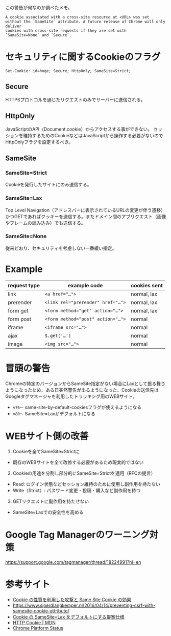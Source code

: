 この警告が何なのか調べたメモ。

```
A cookie associated with a cross-site resource at <URL> was set 
without the `SameSite` attribute. A future release of Chrome will only deliver
cookies with cross-site requests if they are set with 
`SameSite=None` and `Secure`.
```

# セキュリティに関するCookieのフラグ

```
Set-Cookie: id=hoge; Secure; HttpOnly; SameSite=Strict;
```

## Secure

HTTPSプロトコルを通じたリクエストのみでサーバーに送信される。

## HttpOnly

JavaScriptのAPI（Document.cookie）からアクセスする事ができない。
セッションを維持するためのCookieなどはJavaScriptから操作する必要がないのでHttpOnlyフラグを設定するべき。

## SameSite

### SameSite=Strict

Cookieを発行したサイトにのみ送信する。

### SameSite=Lax

Top Level Navigation（アドレスバーに表示されているURLの変更が伴う遷移）かつGETであればクッキーを送信する。またドメイン間のアブリクエスト（画像やフレームの読み込み）でも送信する。

### SameSite=None
 
従来どおり、セキュリティを考慮しない一番緩い指定。

# Example

request type | example code | cookies sent
--- | --- | --- 
link | `<a href="…">` | normal, lax
prerender | `<link rel="prerender" href="…">` | normal, lax
form get | `<form method="get" action="…">` | normal, lax
form post | `<form method="post" action="…">` | normal
iframe | `<iframe src="…">` | normal
ajax | `$.get('…')` | normal
image | `<img src="…">` | normal

# 冒頭の警告

Chromeの特定のバージョンからSameSite指定がない場合にLaxとして振る舞うようになったため、ある日突然警告が出るようになった。Cookieの送信先はGoogleタグマネージャを利用したトラッキング用のWEBサイト。

- `v76〜` same-site-by-default-cookiesフラグが使えるようになる
- `v80〜` SameSite=Laxがデフォルトになる


# WEBサイト側の改善

1. Cookieを全てSameSite=Strictに
  - 既存のWEBサイトを全て改修する必要があるため現実的ではない
2. Cookieの用途を分割し部分的にSameSite=Strictを適用（RFCの提言）
  - Read: ログイン状態などセッション維持のために使用し副作用を持たない
  - Write（Strict）: パスワード変更・投稿・購入など副作用を持つ
3. GETリクエストに副作用を持たせない
  - SameSite=Laxでの安全性を高める

# Google Tag Managerのワーニング対策

https://support.google.com/tagmanager/thread/18224991?hl=en

# 参考サイト

- [Cookie の性質を利用した攻撃と Same Site Cookie の効果](https://blog.jxck.io/entries/2018-10-26/same-site-cookie.html)
- https://www.sjoerdlangkemper.nl/2016/04/14/preventing-csrf-with-samesite-cookie-attribute/
- [Cookie の SameSite=Lax をデフォルトにする提案仕様](https://asnokaze.hatenablog.com/entry/2019/05/09/005513)
- [HTTP Cookie | MDN](https://developer.mozilla.org/ja/docs/Web/HTTP/Cookies)
- [Chrome Platform Status](https://www.chromestatus.com/feature/5088147346030592)
